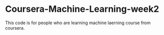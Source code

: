 # Coursera-Machine-Learning-week2
This code is for people who are learning machine laerning course from coursera. 
